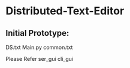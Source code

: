 # Distributed-Text-Editor

## Initial Prototype:
  DS.txt
  Main.py
  common.txt
  
Please Refer
  ser_gui
  cli_gui
